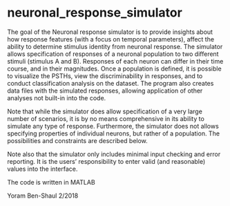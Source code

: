 # neuronal_response_simulator
The goal of the Neuronal response simulator is to provide insights about how response features (with a focus on temporal parameters), 
affect the ability to determine stimulus identity from neuronal response. 
The simulator allows specification of responses of a neuronal population to two different stimuli (stimulus A and B). 
Responses of each neuron can differ in their time course, and in their magnitudes.
Once a population is defined, it is possible to visualize the PSTHs, view the discriminability in responses, 
and to conduct classification analysis on the dataset. The program also creates data files with the simulated responses, 
allowing application of other analyses not built-in into the code. 

Note that while the simulator does allow specification of a very large number of scenarios, it is by no means comprehensive in its ability
to simulate any type of response. Furthermore, the simulator does not allows specifying properties of individual neurons,
but rather of a population. The possibilities and constraints are described below. 

Note also that the simulator only includes minimal input checking and error reporting.
It is the users’ responsibility to enter valid (and reasonable) values into the interface. 

The code is written in MATLAB

Yoram Ben-Shaul 2/2018
